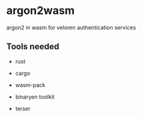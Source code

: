 # argon2wasm

argon2 in wasm for veloren authentication services

## Tools needed

- rust

- cargo

- wasm-pack

- binaryen toolkit

- terser
